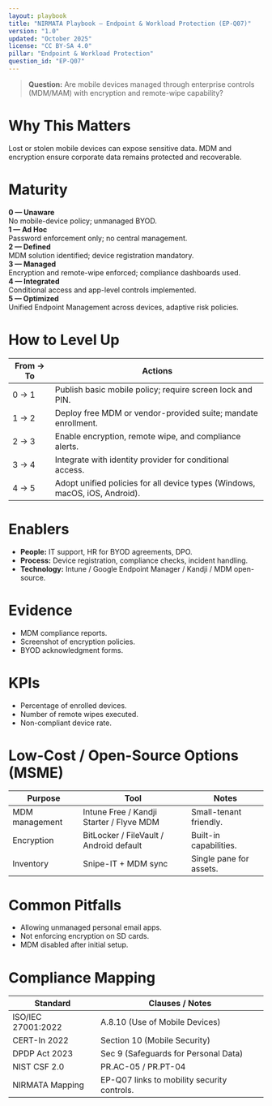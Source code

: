 ```yaml
---
layout: playbook
title: "NIRMATA Playbook — Endpoint & Workload Protection (EP-Q07)"
version: "1.0"
updated: "October 2025"
license: "CC BY-SA 4.0"
pillar: "Endpoint & Workload Protection"
question_id: "EP-Q07"
---
```


> **Question:** Are mobile devices managed through enterprise controls (MDM/MAM) with encryption and remote-wipe capability?

# Why This Matters
Lost or stolen mobile devices can expose sensitive data. MDM and encryption ensure corporate data remains protected and recoverable.

# Maturity
<div class="levels-grid">
  <div class="level level-0"><strong>0 — Unaware</strong><br>No mobile-device policy; unmanaged BYOD. </div>
  <div class="level level-1"><strong>1 — Ad Hoc</strong><br>Password enforcement only; no central management. </div>
  <div class="level level-2"><strong>2 — Defined</strong><br>MDM solution identified; device registration mandatory. </div>
  <div class="level level-3"><strong>3 — Managed</strong><br>Encryption and remote-wipe enforced; compliance dashboards used. </div>
  <div class="level level-4"><strong>4 — Integrated</strong><br>Conditional access and app-level controls implemented. </div>
  <div class="level level-5"><strong>5 — Optimized</strong><br>Unified Endpoint Management across devices, adaptive risk policies. </div>
</div>

# How to Level Up

| From → To | Actions |
|---|---|
|0 → 1|Publish basic mobile policy; require screen lock and PIN.|
|1 → 2|Deploy free MDM or vendor-provided suite; mandate enrollment.|
|2 → 3|Enable encryption, remote wipe, and compliance alerts.|
|3 → 4|Integrate with identity provider for conditional access.|
|4 → 5|Adopt unified policies for all device types (Windows, macOS, iOS, Android).|

# Enablers
- **People:** IT support, HR for BYOD agreements, DPO.  
- **Process:** Device registration, compliance checks, incident handling.  
- **Technology:** Intune / Google Endpoint Manager / Kandji / MDM open-source.

# Evidence
- MDM compliance reports.  
- Screenshot of encryption policies.  
- BYOD acknowledgment forms.

# KPIs
- Percentage of enrolled devices.  
- Number of remote wipes executed.  
- Non-compliant device rate.

# Low-Cost / Open-Source Options (MSME)

| Purpose | Tool | Notes |
|---|---|---|
|MDM management|Intune Free / Kandji Starter / Flyve MDM|Small-tenant friendly.|
|Encryption|BitLocker / FileVault / Android default|Built-in capabilities.|
|Inventory|Snipe-IT + MDM sync|Single pane for assets.|

# Common Pitfalls
- Allowing unmanaged personal email apps.  
- Not enforcing encryption on SD cards.  
- MDM disabled after initial setup.

# Compliance Mapping

| Standard | Clauses / Notes |
|---|---|
|ISO/IEC 27001:2022|A.8.10 (Use of Mobile Devices)|
|CERT-In 2022|Section 10 (Mobile Security)|
|DPDP Act 2023|Sec 9 (Safeguards for Personal Data)|
|NIST CSF 2.0|PR.AC-05 / PR.PT-04|
|NIRMATA Mapping|EP-Q07 links to mobility security controls.|

